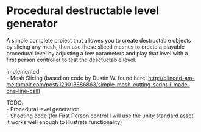 # Procedural destructable level generator

A simple complete project that allowes you to create destructable objects by slicing any mesh, 
then use these sliced meshes to create a playable procedural level by adjusting a few parameters
and play that level with a first person controller to test the desctuctable level.

Implemented: 
<br>- Mesh Slicing 
(based on code by Dustin W. found here: http://blinded-am-me.tumblr.com/post/129013886863/simple-mesh-cutting-script-i-made-one-line-call)

TODO: 
<br>- Procedural level generation
<br>- Shooting code (for First Person control I will use the unity standard asset, it works well enough to illustrate functionality)
